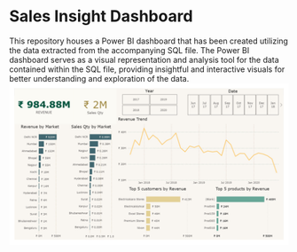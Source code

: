 # Sales Insight Dashboard
This repository houses a Power BI dashboard that has been created utilizing the data extracted from the accompanying SQL file. The Power BI dashboard serves as a visual representation and analysis tool for the data contained within the SQL file, providing insightful and interactive visuals for better understanding and exploration of the data.
![Dashboard](sales_insight_image.jpg)
